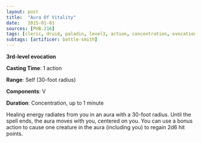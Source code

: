 ```yaml
---
layout: post
title:  "Aura Of Vitality"
date:   2015-01-01
sources: [PHB.216]
tags: [cleric, druid, paladin, level3, action, concentration, evocation]
subtags: [artificer: battle-smith]
---
```


**3rd-level evocation**

**Casting Time**: 1 action

**Range**: Self (30-foot radius)

**Components**: V

**Duration**: Concentration, up to 1 minute

Healing energy radiates from you in an aura with a 30-foot radius. Until the spell ends, the aura moves with you, centered on you. You can use a bonus action to cause one creature in the aura (including you) to regain 2d6 hit points.
